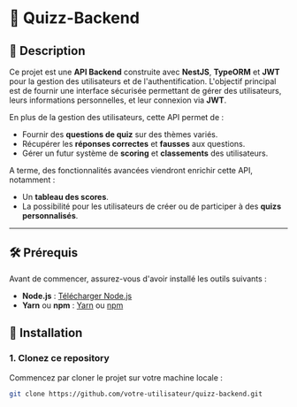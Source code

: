# 🧠 Quizz-Backend

## 🎯 Description

Ce projet est une **API Backend** construite avec **NestJS**, **TypeORM** et **JWT** pour la gestion des utilisateurs et de l'authentification. L'objectif principal est de fournir une interface sécurisée permettant de gérer des utilisateurs, leurs informations personnelles, et leur connexion via **JWT**.

En plus de la gestion des utilisateurs, cette API permet de :

- Fournir des **questions de quiz** sur des thèmes variés.
- Récupérer les **réponses correctes** et **fausses** aux questions.
- Gérer un futur système de **scoring** et **classements** des utilisateurs.

A terme, des fonctionnalités avancées viendront enrichir cette API, notamment :

- Un **tableau des scores**.
- La possibilité pour les utilisateurs de créer ou de participer à des **quizs personnalisés**.

---

## 🛠️ Prérequis

Avant de commencer, assurez-vous d'avoir installé les outils suivants :

- **Node.js** : [Télécharger Node.js](https://nodejs.org/)
- **Yarn** ou **npm** : [Yarn](https://yarnpkg.com/) ou [npm](https://www.npmjs.com/)

## 🚀 Installation

### 1. Clonez ce repository

Commencez par cloner le projet sur votre machine locale :

```bash
git clone https://github.com/votre-utilisateur/quizz-backend.git
